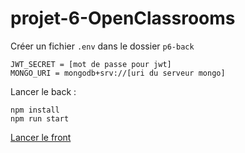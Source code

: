 # projet-6-OpenClassrooms

Créer un fichier `.env` dans le dossier `p6-back`
```env
JWT_SECRET = [mot de passe pour jwt]
MONGO_URI = mongodb+srv://[uri du serveur mongo]
```

Lancer le back : 
```shell
npm install
npm run start
```

[Lancer le front](p6-front/README.md)

